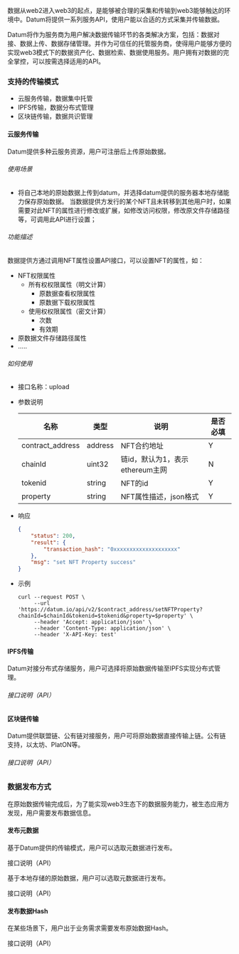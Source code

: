

数据从web2进入web3的起点，是能够被合理的采集和传输到web3能够触达的环境中。Datum将提供一系列服务API，使用户能以合适的方式采集并传输数据。



Datum将作为服务商为用户解决数据传输环节的各类解决方案，包括：数据对接、数据上传、数据存储管理。并作为可信任的托管服务商，使得用户能够方便的实现web3模式下的数据资产化、数据检索、数据使用服务。用户拥有对数据的完全掌控，可以按需选择适用的API。

  

### 支持的传输模式


- 云服务传输，数据集中托管
- IPFS传输，数据分布式管理
- 区块链传输，数据共识管理



#### 云服务传输

Datum提供多种云服务资源，用户可注册后上传原始数据。

###### 使用场景

- 将自己本地的原始数据上传到datum，并选择datum提供的服务器本地存储能力保存原始数据。  当数据提供方发行的某个NFT且未转移到其他用户时，如果需要对此NFT的属性进行修改或扩展，如修改访问权限，修改原文件存储路径等，可调用此API进行设置；

###### 功能描述
数据提供方通过调用NFT属性设置API接口，可以设置NFT的属性，如：
- NFT权限属性
  - 所有权权限属性（明文计算）
    - 原数据查看权限属性
    - 原数据下载权限属性
  - 使用权权限属性（密文计算）
    - 次数
    - 有效期
- 原数据文件存储路径属性
- .....

###### 如何使用

- 接口名称：upload

- 参数说明

  | 名称             | 类型    | 说明                            | 是否必填 |
  | ---------------- | ------- | ------------------------------- | -------- |
  | contract_address | address | NFT合约地址                     | Y        |
  | chainId          | uint32  | 链id，默认为1，表示ethereum主网 | N        |
  | tokenid          | string  | NFT的id                         | Y        |
  | property         | string  | NFT属性描述，json格式           | Y        |

- 响应

  ```json
  {
      "status": 200,
      "result": {
          "transaction_hash": "0xxxxxxxxxxxxxxxxxxxx"
      },
      "msg": "set NFT Property success"
  }
  ```

- 示例

  ```shell
  curl --request POST \
       --url 'https://datum.io/api/v2/$contract_address/setNFTProperty?     chainId=$chainId&tokenid=$tokenid&property=$property' \
       --header 'Accept: application/json' \
       --header 'Content-Type: application/json' \
       --header 'X-API-Key: test'
  ```



#### IPFS传输

Datum对接分布式存储服务，用户可选择将原始数据传输至IPFS实现分布式管理。

###### 接口说明（API）



#### 区块链传输

Datum提供联盟链、公有链对接服务，用户可将原始数据直接传输上链。公有链支持，以太坊、PlatON等。

###### 接口说明（API）



### 数据发布方式

在原始数据传输完成后，为了能实现web3生态下的数据服务能力，被生态应用方发现，用户需要发布数据信息。

#### 发布元数据

基于Datum提供的传输模式，用户可以选取元数据进行发布。

接口说明（API）

基于本地存储的原始数据，用户可以选取元数据进行发布。

接口说明（API）


#### 发布数据Hash

在某些场景下，用户出于业务需求需要发布原始数据Hash。

接口说明（API）




